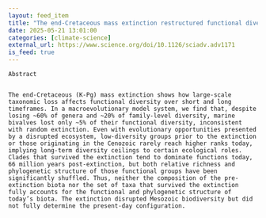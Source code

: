 ```yaml
---
layout: feed_item
title: "The end-Cretaceous mass extinction restructured functional diversity but failed to configure the modern marine biota | Science Advances"
date: 2025-05-21 13:01:00
categories: [climate-science]
external_url: https://www.science.org/doi/10.1126/sciadv.adv1171
is_feed: true
---
```



 
  
   
    Abstract
   
   
    The end-Cretaceous (K-Pg) mass extinction shows how large-scale taxonomic loss affects functional diversity over short and long timeframes. In a macroevolutionary model system, we find that, despite losing ~60% of genera and ~20% of family-level diversity, marine bivalves lost only ~5% of their functional diversity, inconsistent with random extinction. Even with evolutionary opportunities presented by a disrupted ecosystem, low-diversity groups prior to the extinction or those originating in the Cenozoic rarely reach higher ranks today, implying long-term diversity ceilings to certain ecological roles. Clades that survived the extinction tend to dominate functions today, 66 million years post-extinction, but both relative richness and phylogenetic structure of those functional groups have been significantly shuffled. Thus, neither the composition of the pre-extinction biota nor the set of taxa that survived the extinction fully accounts for the functional and phylogenetic structure of today’s biota. The extinction disrupted Mesozoic biodiversity but did not fully determine the present-day configuration.
   
  
 

